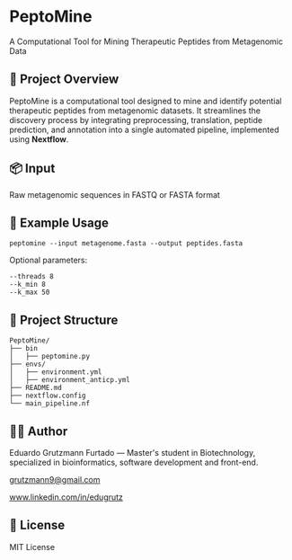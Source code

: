 # PeptoMine
A Computational Tool for Mining Therapeutic Peptides from Metagenomic Data

## 📘 Project Overview

PeptoMine is a computational tool designed to mine and identify potential therapeutic peptides from metagenomic datasets. It streamlines the discovery process by integrating preprocessing, translation, peptide prediction, and annotation into a single automated pipeline, implemented using **Nextflow**.


## 📦 Input
Raw metagenomic sequences in FASTQ or FASTA format

## 🧬 Example Usage
```
peptomine --input metagenome.fasta --output peptides.fasta
```

Optional parameters:
```
--threads 8
--k_min 8
--k_max 50
```

## 📁 Project Structure
```
PeptoMine/
├── bin
│   ├── peptomine.py
├── envs/
│   ├── environment.yml
│   ├── environment_anticp.yml
├── README.md
├── nextflow.config
└── main_pipeline.nf
```
## 👨‍💻 Author
Eduardo Grutzmann Furtado — Master's student in Biotechnology, specialized in bioinformatics, software development and front-end.

grutzmann9@gmail.com

www.linkedin.com/in/edugrutz

## 📃 License
MIT License

